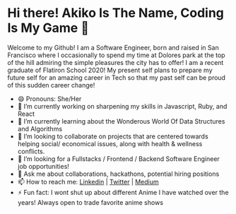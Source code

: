 # Hi there! Akiko Is The Name, Coding Is My Game 👋

Welcome to my Github! I am a Software Engineer, born and raised in San Francisco where I occasionally to spend my time at Dolores park at the top of the hill admiring the simple pleasures the city has to offer! I am a recent graduate of Flatiron School 2020! My present self plans to prepare my future self for an amazing career in Tech so that my past self can be proud of this sudden career change!

- 😄 Pronouns: She/Her
- 🔭 I’m currently working on sharpening my skills in Javascript, Ruby, and React
- 🌱 I’m currently learning about the Wonderous World Of Data Structures and Algorithms
- 👯 I’m looking to collaborate on projects that are centered towards helping social/ economical issues, along with health & wellness conflicts.
- 🤔 I’m looking for a Fullstacks / Frontend / Backend Software Engineer job opportunities!
- 💬 Ask me about collaborations, hackathons, potential hiring positions
- 📫 How to reach me: [Linkedin](https://www.linkedin.com/in/agreen08/) | [Twitter](https://twitter.com/akikoDotJS) | [Medium](https://medium.com/@agreen17)
- ⚡ Fun fact: I wont shut up about different Anime I have watched over the years! Always open to trade favorite anime shows
